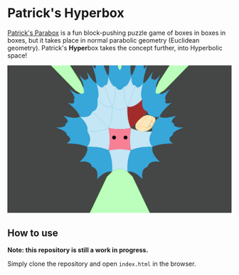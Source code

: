 # Patrick's Hyperbox

[Patrick's Parabox](https://patricksparabox.com) is a fun block-pushing puzzle game of boxes in boxes in boxes, but it takes place in normal parabolic geometry (Euclidean geometry). Patrick's **Hyper**box takes the concept further, into Hyperbolic space!

![Demo](demo.gif)

## How to use

**Note: this repository is still a work in progress.**

Simply clone the repository and open `index.html` in the browser.


